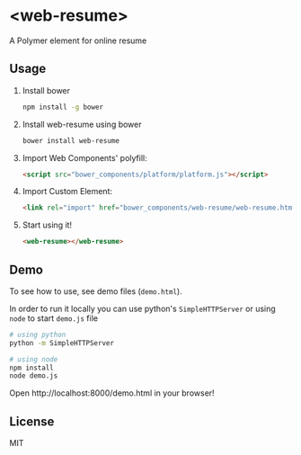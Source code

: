 # &lt;web-resume&gt;

A Polymer element for online resume

## Usage

1. Install bower

   ```sh
   npm install -g bower
   ```

2. Install web-resume using bower

   ```sh
   bower install web-resume
   ```

3. Import Web Components' polyfill:

    ```html
    <script src="bower_components/platform/platform.js"></script>
    ```

4. Import Custom Element:

    ```html
    <link rel="import" href="bower_components/web-resume/web-resume.html">
    ```

5. Start using it!

    ```html
    <web-resume></web-resume>
    ```

## Demo

To see how to use, see demo files (`demo.html`).

In order to run it locally you can use python's `SimpleHTTPServer` or using `node` to start `demo.js` file 

```sh
# using python
python -m SimpleHTTPServer

# using node
npm install
node demo.js
```

Open http://localhost:8000/demo.html in your browser!

## License

MIT